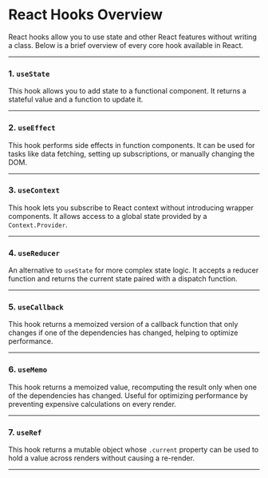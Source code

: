 # React Hooks Overview

React hooks allow you to use state and other React features without writing a class. Below is a brief overview of every core hook available in React.

---

### 1. `useState`
This hook allows you to add state to a functional component. It returns a stateful value and a function to update it.

---

### 2. `useEffect`
This hook performs side effects in function components. It can be used for tasks like data fetching, setting up subscriptions, or manually changing the DOM.

---

### 3. `useContext`
This hook lets you subscribe to React context without introducing wrapper components. It allows access to a global state provided by a `Context.Provider`.

---

### 4. `useReducer`
An alternative to `useState` for more complex state logic. It accepts a reducer function and returns the current state paired with a dispatch function.

---

### 5. `useCallback`
This hook returns a memoized version of a callback function that only changes if one of the dependencies has changed, helping to optimize performance.

---

### 6. `useMemo`
This hook returns a memoized value, recomputing the result only when one of the dependencies has changed. Useful for optimizing performance by preventing expensive calculations on every render.

---

### 7. `useRef`
This hook returns a mutable object whose `.current` property can be used to hold a value across renders without causing a re-render.

---
